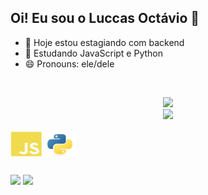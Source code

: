<div align="left">

## Oi! Eu sou o Luccas Octávio 👋
- 🔭 Hoje estou estagiando com backend
- 🌱 Estudando JavaScript e Python
- 😄 Pronouns: ele/dele

</div>

<br> <!-- Adicione uma quebra de linha -->

<div align="center">
  <a href="https://github.com/luccasdantas/github-readme-stats">
    <img height="150em" src="https://github-readme-stats.vercel.app/api?username=luccasdantas&hide=stars,contribs&show_icons=true&theme=moltack&include_all_commits&line_height=26">
  </a>
  
</div>

<!-- [![Anurag's GitHub stats](https://github-readme-stats.vercel.app/api?username=luccasdantas&hide=stars,contribs&show_icons=true&theme=vue-dark)](https://github.com/luccasdantas/github-readme-stats) / Guardar este tema -->

<div align="center">
  <a href="https://github.com/luccasdantas/github-readme-stats">
    <img src="https://github-readme-stats.vercel.app/api/top-langs/?username=luccasdantas&layout=compact&custom_title=Top%20Languages&langs_count=10&theme=moltack" height="141em">
  </a>
</div>


<div style="display: inline_block"><br>
      <img align="center" alt="Rafa-Js" height="40" width="50" src="https://raw.githubusercontent.com/devicons/devicon/master/icons/javascript/javascript-plain.svg">
      <img align="center" alt="Rafa-Python" height="40" width="50" src="https://raw.githubusercontent.com/devicons/devicon/master/icons/python/python-original.svg">
  </div>

##
<div>
  <a href="luccasoctaviod@gmail.com"> <img src="https://img.shields.io/badge/Gmail-D14836?style=for-the-badge&logo=gmail&logoColor=white" target="_blank"></a>
  <a href="https://www.linkedin.com/in/luccasoddantas/"> <img src="https://img.shields.io/badge/LinkedIn-0077B5?style=for-the-badge&logo=linkedin&logoColor=white"
  
</div>
